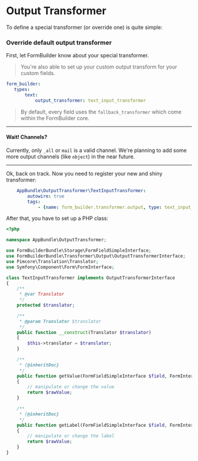 # Output Transformer

To define a special transformer (or override one) is quite simple:

### Override default output transformer
 
First, let FormBuilder know about your special transformer. 

> You're also able to set up your custom output transform for your custom fields.

 ```yaml
form_builder:
    types:
        text:
            output_transformer: text_input_transformer
```

> By default, every field uses the `fallback_transformer` which come within the FormBuilder core.

***
#### Wait! Channels?
Currently, only `_all` or `mail` is a valid channel. 
We're planning to add some more output channels (like `object`) in the near future.
*** 

Ok, back on track. Now you need to register your new and shiny transformer:

```yaml
    AppBundle\OutputTransformer\TextInputTransformer:
        autowire: true
        tags:
            - {name: form_builder.transformer.output, type: text_input_transformer, channel: _all }
```

After that, you have to set up a PHP class:

```php
<?php

namespace AppBundle\OutputTransformer;

use FormBuilderBundle\Storage\FormFieldSimpleInterface;
use FormBuilderBundle\Transformer\Output\OutputTransformerInterface;
use Pimcore\Translation\Translator;
use Symfony\Component\Form\FormInterface;

class TextInputTransformer implements OutputTransformerInterface
{
    /**
     * @var Translator
     */
    protected $translator;

    /**
     * @param Translator $translator
     */
    public function __construct(Translator $translator)
    {
        $this->translator = $translator;
    }

    /**
     * {@inheritDoc}
     */
    public function getValue(FormFieldSimpleInterface $field, FormInterface $formField, $rawValue, $locale)
    {
        // manipulate or change the value
        return $rawValue;
    }

    /**
     * {@inheritDoc}
     */
    public function getLabel(FormFieldSimpleInterface $field, FormInterface $formField, $rawValue, $locale)
    {
        // manipulate or change the label
        return $rawValue;
    }
}

```